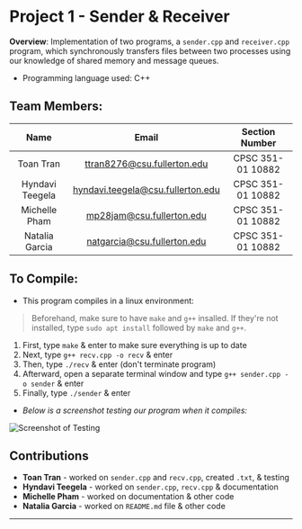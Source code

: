 # Project 1 - Sender & Receiver
  
  **Overview**: Implementation of two programs, a `sender.cpp` and `receiver.cpp` program, which synchronously transfers files between two processes using our knowledge of shared memory and message queues.

  - Programming language used: C++


## Team Members:

 | **Name** | **Email** | **Section Number** |
 | :---: | :---: | :-----------: |
 | Toan Tran | <ttran8276@csu.fullerton.edu> | CPSC 351-01 10882 |
 | Hyndavi Teegela | <hyndavi.teegela@csu.fullerton.edu> | CPSC 351-01 10882 |
 | Michelle Pham | <mp28jam@csu.fullerton.edu> | CPSC 351-01 10882 |
 | Natalia Garcia | <natgarcia@csu.fullerton.edu> | CPSC 351-01 10882 |


## To Compile:
 
 - This program compiles in a linux environment:

 > Beforehand, make sure to have `make` and `g++` insalled.
 > If they're not installed, type `sudo apt install` followed by `make` and `g++`.

 1. First, type `make` & enter to make sure everything is up to date
 2. Next, type `g++ recv.cpp -o recv` & enter 
 3. Then, type `./recv` & enter (don't terminate program)
 4. Afterward, open a separate terminal window and type `g++ sender.cpp -o sender` & enter
 5. Finally, type `./sender` & enter
 
 - *Below is a screenshot testing our program when it compiles:*

 ![Screenshot of Testing](scsh_ex.png "Testing Example")


## Contributions

 * **Toan Tran** - worked on `sender.cpp` and `recv.cpp`, created `.txt`, & testing
 * **Hyndavi Teegela** - worked on `sender.cpp`, `recv.cpp` & documentation
 * **Michelle Pham** - worked on documentation & other code
 * **Natalia Garcia** - worked on `README.md` file & other code

__________________________________________________________________